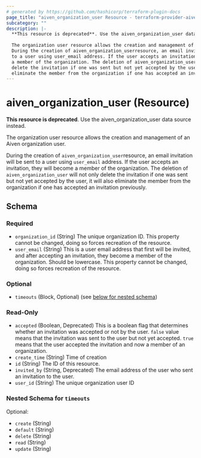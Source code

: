 ```yaml
---
# generated by https://github.com/hashicorp/terraform-plugin-docs
page_title: "aiven_organization_user Resource - terraform-provider-aiven"
subcategory: ""
description: |-
  **This resource is deprecated**. Use the aiven_organization_user data source instead.
  
  The organization user resource allows the creation and management of an Aiven organization user.
  During the creation of aiven_organization_userresource, an email invitation will be sent
  to a user using user_email address. If the user accepts an invitation, they will become
  a member of the organization. The deletion of aiven_organization_user will not only
  delete the invitation if one was sent but not yet accepted by the user, it will also
  eliminate the member from the organization if one has accepted an invitation previously.
---
```


# aiven_organization_user (Resource)

**This resource is deprecated**. Use the aiven_organization_user data source instead.

The organization user resource allows the creation and management of an Aiven organization user.

During the creation of `aiven_organization_user`resource, an email invitation will be sent
to a user using `user_email` address. If the user accepts an invitation, they will become
a member of the organization. The deletion of `aiven_organization_user` will not only
delete the invitation if one was sent but not yet accepted by the user, it will also 
eliminate the member from the organization if one has accepted an invitation previously.



<!-- schema generated by tfplugindocs -->
## Schema

### Required

- `organization_id` (String) The unique organization ID. This property cannot be changed, doing so forces recreation of the resource.
- `user_email` (String) This is a user email address that first will be invited, and after accepting an invitation, they become a member of the organization. Should be lowercase. This property cannot be changed, doing so forces recreation of the resource.

### Optional

- `timeouts` (Block, Optional) (see [below for nested schema](#nestedblock--timeouts))

### Read-Only

- `accepted` (Boolean, Deprecated) This is a boolean flag that determines whether an invitation was accepted or not by the user. `false` value means that the invitation was sent to the user but not yet accepted. `true` means that the user accepted the invitation and now a member of an organization.
- `create_time` (String) Time of creation
- `id` (String) The ID of this resource.
- `invited_by` (String, Deprecated) The email address of the user who sent an invitation to the user.
- `user_id` (String) The unique organization user ID

<a id="nestedblock--timeouts"></a>
### Nested Schema for `timeouts`

Optional:

- `create` (String)
- `default` (String)
- `delete` (String)
- `read` (String)
- `update` (String)
